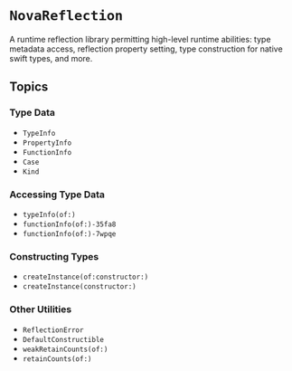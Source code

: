 # ``NovaReflection``

A runtime reflection library permitting high-level runtime abilities: type metadata access, 
reflection property setting, type construction for native swift types, and more.

## Topics

### Type Data

- ``TypeInfo``
- ``PropertyInfo``
- ``FunctionInfo``
- ``Case``
- ``Kind``

### Accessing Type Data

- ``typeInfo(of:)``
- ``functionInfo(of:)-35fa8``
- ``functionInfo(of:)-7wpqe``

### Constructing Types

- ``createInstance(of:constructor:)``
- ``createInstance(constructor:)``

### Other Utilities

- ``ReflectionError``
- ``DefaultConstructible``
- ``weakRetainCounts(of:)``
- ``retainCounts(of:)``
